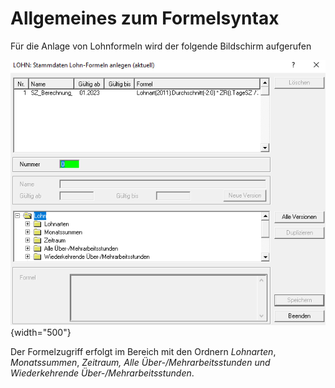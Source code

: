 # Allgemeines zum Formelsyntax

Für die Anlage von Lohnformeln wird der folgende Bildschirm aufgerufen

![Image](<img/image412.png>){width="500"}

Der Formelzugriff erfolgt im Bereich mit den Ordnern *Lohnarten*, *Monatssummen*, *Zeitraum, Alle Über-/Mehrarbeitsstunden und Wiederkehrende Über-/Mehrarbeitsstunden*.